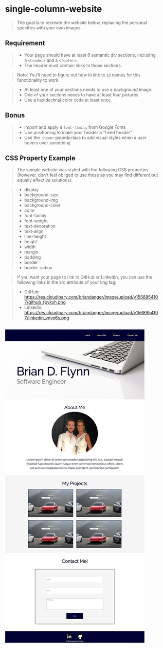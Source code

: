 # single-column-website
> The goal is to recreate the website below, replacing the personal specifics with your own images.

## Requirement
> - Your page should have at least 6 semantic div sections, including a ```<header>``` and a ```<footer>```.
> - The header must contain links to those sections.

> Note: You'll need to figure out how to link to ```id``` names for this functionality to work.

> - At least one of your sections needs to use a background image.
> - One of your sections needs to have at least four pictures.
> - Use a hexidecimal color code at least once.

## Bonus
> - Import and apply a ```font-family``` from Google Fonts
> - Use positioning to make your header a "fixed header"
> - Use the ```:hover``` psuedoclass to add visual styles when a user hovers over something

## CSS Property Example
> The sample website was styled with the following CSS properties (however, don't feel obliged to use these as you may find different but equally effective solutions):

> - display
> - background-size
> - background-img
> - background-color
> - color
> - font-family
> - font-weight
> - text-decoration
> - text-align
> - line-height
> - height
> - width
> - margin
> - padding
> - border
> - border-radius

> If you want your page to link to GitHub or LinkedIn, you can use the following links in the src attribute of your img tag:

> - GitHub:
> https://res.cloudinary.com/briandanger/image/upload/v1568954107/github_fpykxh.png
> - LinkedIn:
> https://res.cloudinary.com/briandanger/image/upload/v1568954107/linkedin_vnvo6s.png



## ![Example](images/Single_Column_Web_Sample.png)